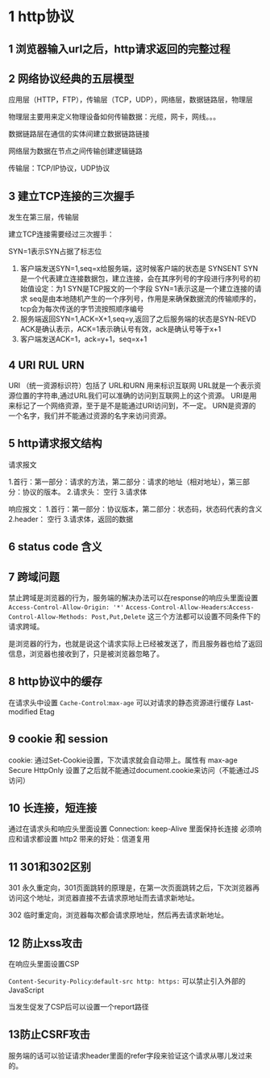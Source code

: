 # 1 http协议

## 1 浏览器输入url之后，http请求返回的完整过程



## 2 网络协议经典的五层模型

应用层（HTTP，FTP），传输层（TCP，UDP），网络层，数据链路层，物理层

物理层主要用来定义物理设备如何传输数据：光缆，网卡，网线。。。

数据链路层在通信的实体间建立数据链路链接

网络层为数据在节点之间传输创建逻辑链路

传输层：TCP/IP协议，UDP协议

## 3 建立TCP连接的三次握手

发生在第三层，传输层

建立TCP连接需要经过三次握手：

SYN=1表示SYN占据了标志位

1. 客户端发送SYN=1,seq=x给服务端，这时候客户端的状态是 SYNSENT
SYN是一个代表建立连接数据包，建立连接，会在其序列号的字段进行序列号的初始值设定：为1 SYN是TCP报文的一个字段 SYN=1表示这是一个建立连接的请求
seq是由本地随机产生的一个序列号，作用是来确保数据流的传输顺序的，tcp会为每次传送的字节流按照顺序编号
2. 服务端返回SYN=1,ACK=X+1,seq=y,返回了之后服务端的状态是SYN-REVD
ACK是确认表示，ACK=1表示确认号有效，ack是确认号等于x+1
3. 客户端发送ACK=1，ack=y+1，seq=x+1

## 4 URI RUL URN

URI （统一资源标识符）包括了 URL和URN
用来标识互联网
URL就是一个表示资源位置的字符串,通过URL我们可以准确的访问到互联网上的这个资源。
URI是用来标记了一个网络资源，至于是不是能通过URI访问到，不一定。
URN是资源的一个名字，我们并不能通过资源的名字来访问资源。

## 5 http请求报文结构

请求报文

1.首行：第一部分：请求的方法，第二部分：请求的地址（相对地址），第三部分：协议的版本。
2.请求头：
空行
3.请求体

响应报文：
1.首行：第一部分：协议版本，第二部分：状态码，状态码代表的含义
2.header：
空行
3.请求体，返回的数据

## 6 status code 含义

## 7 跨域问题

禁止跨域是浏览器的行为，服务端的解决办法可以在response的响应头里面设置`Access-Control-Allow-Origin: '*'` `Access-Control-Allow-Headers`:`Access-Control-Allow-Methods: Post,Put,Delete` 这三个方法都可以设置不同条件下的请求跨域。

是浏览器的行为，也就是说这个请求实际上已经被发送了，而且服务器也给了返回信息，浏览器也接收到了，只是被浏览器忽略了。

## 8 http协议中的缓存

在请求头中设置 `Cache-Control`:`max-age` 可以对请求的静态资源进行缓存
Last-modified
Etag

## 9 cookie 和 session

cookie: 通过Set-Cookie设置，下次请求就会自动带上。属性有 max-age Secure HttpOnly 设置了之后就不能通过document.cookie来访问（不能通过JS访问）

## 10 长连接，短连接

通过在请求头和响应头里面设置 Connection: keep-Alive 里面保持长连接 必须响应和请求都设置
http2 带来的好处：信道复用

## 11 301和302区别

301 永久重定向，301页面跳转的原理是，在第一次页面跳转之后，下次浏览器再访问这个地址，浏览器直接不去请求原地址而去请求新地址。

302 临时重定向，浏览器每次都会请求原地址，然后再去请求新地址。

## 12 防止xss攻击

在响应头里面设置CSP

`Content-Security-Policy`:`default-src http: https:` 可以禁止引入外部的JavaScript

当发生促发了CSP后可以设置一个report路径

## 13防止CSRF攻击

服务端的话可以验证请求header里面的refer字段来验证这个请求从哪儿发过来的。